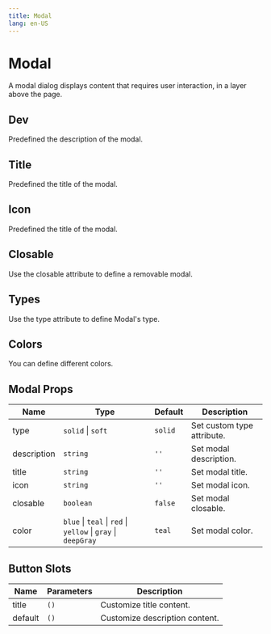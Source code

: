 ```yaml
---
title: Modal
lang: en-US
---
```


# Modal

A modal dialog displays content that requires user interaction, in a layer above the page.

## Dev

Predefined the description of the modal.

<demo src="../example/modal/dev.vue"></demo>

## Title

Predefined the title of the modal.

<demo src="../example/modal/title.vue"></demo>

## Icon

Predefined the title of the modal.

<demo src="../example/modal/icon.vue"></demo>

## Closable

Use the closable attribute to define a removable modal.

<demo src="../example/modal/closable.vue"></demo>

## Types

Use the type attribute to define Modal's type.

<demo src="../example/modal/types.vue"></demo>

## Colors

You can define different colors.

<demo src="../example/modal/colors.vue"></demo>

## Modal Props

| Name        | Type                                                           | Default   | Description                |
| ----------- | -------------------------------------------------------------- | --------- | -------------------------- |
| type        | `solid` \| `soft`                                              | `solid`   | Set custom type attribute. |
| description | `string`                                                       | `''`      | Set modal description.     |
| title       | `string`                                                       | `''`      | Set modal title.           |
| icon        | `string`                                                       | `''`      | Set modal icon.            |
| closable    | `boolean`                                                      | `false`   | Set modal closable.        |
| color       | `blue` \| `teal` \| `red` \| `yellow` \| `gray` \| `deepGray`  | `teal`    | Set modal color.           |

## Button Slots

| Name    | Parameters | Description                    |
| ------- | ---------- | ------------------------------ |
| title   | `()`       | Customize title content.       |
| default | `()`       | Customize description content. |
